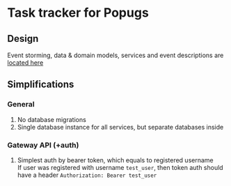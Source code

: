 # Task tracker for Popugs


## Design
Event storming, data & domain models, services and event descriptions are [located here](https://miro.com/app/board/uXjVPR1YWZA=/?moveToWidget=3458764534854874499&cot=14)

## Simplifications

### General
1. No database migrations
1. Single database instance for all services, but separate databases inside

### Gateway API (+auth)
1. Simplest auth by bearer token, which equals to registered username \
If user was registered with username `test_user`, then token auth should 
have a header `Authorization: Bearer test_user`